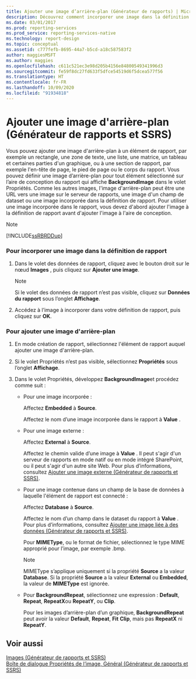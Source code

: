 ```yaml
---
title: Ajouter une image d’arrière-plan (Générateur de rapports) | Microsoft Docs
description: Découvrez comment incorporer une image dans la définition de rapport pour ajouter l’image à un large éventail d’éléments de rapport, notamment des zones de texte, des listes et des en-têtes de page.
ms.date: 03/01/2017
ms.prod: reporting-services
ms.prod_service: reporting-services-native
ms.technology: report-design
ms.topic: conceptual
ms.assetid: c777fefb-8695-44a7-b5cd-a18c587583f2
author: maggiesMSFT
ms.author: maggies
ms.openlocfilehash: c611c521ec3e98d205b4156e84800549341996d3
ms.sourcegitcommit: fe59f8dc27fd633f5dfce54519d6f5dcea577f56
ms.translationtype: HT
ms.contentlocale: fr-FR
ms.lasthandoff: 10/09/2020
ms.locfileid: "91934818"
---
```

# <a name="add-a-background-image-report-builder-and-ssrs"></a>Ajouter une image d'arrière-plan (Générateur de rapports et SSRS)
  Vous pouvez ajouter une image d'arrière-plan à un élément de rapport, par exemple un rectangle, une zone de texte, une liste, une matrice, un tableau et certaines parties d'un graphique, ou à une section de rapport, par exemple l'en-tête de page, le pied de page ou le corps du rapport. Vous pouvez définir une image d’arrière-plan pour tout élément sélectionné sur l’aire de conception du rapport qui affiche **BackgroundImage** dans le volet Propriétés. Comme les autres images, l'image d'arrière-plan peut être une URL vers une image sur le serveur de rapports, une image d'un champ de dataset ou une image incorporée dans la définition de rapport. Pour utiliser une image incorporée dans le rapport, vous devez d'abord ajouter l'image à la définition de rapport avant d'ajouter l'image à l'aire de conception.  
  
> [!NOTE]  
>  [!INCLUDE[ssRBRDDup](../../includes/ssrbrddup-md.md)]  
  
### <a name="to-embed-an-image-in-the-report-definition"></a>Pour incorporer une image dans la définition de rapport  
  
1.  Dans le volet des données de rapport, cliquez avec le bouton droit sur le nœud **Images** , puis cliquez sur **Ajouter une image**.  
  
    > [!NOTE]  
    >  Si le volet des données de rapport n’est pas visible, cliquez sur **Données du rapport** sous l’onglet **Affichage**.  
  
2.  Accédez à l’image à incorporer dans votre définition de rapport, puis cliquez sur **OK**.  
  
### <a name="to-add-a-background-image"></a>Pour ajouter une image d'arrière-plan  
  
1.  En mode création de rapport, sélectionnez l'élément de rapport auquel ajouter une image d'arrière-plan.  
  
2.  Si le volet Propriétés n’est pas visible, sélectionnez **Propriétés** sous l’onglet **Affichage**.  
  
3.  Dans le volet Propriétés, développez **BackgroundImage**et procédez comme suit :  
  
    -   Pour une image incorporée :  
  
         Affectez **Embedded** à **Source**.  
  
         Affectez le nom d’une image incorporée dans le rapport à **Value** .  
  
    -   Pour une image externe :  
  
         Affectez **External** à **Source**.  
  
         Affectez le chemin valide d’une image à **Value** . Il peut s'agir d'un serveur de rapports en mode natif ou en mode intégré SharePoint, ou il peut s'agir d'un autre site Web. Pour plus d’informations, consultez [Ajouter une image externe &#40;Générateur de rapports et SSRS&#41;](../../reporting-services/report-design/add-an-external-image-report-builder-and-ssrs.md).  
  
    -   Pour une image contenue dans un champ de la base de données à laquelle l'élément de rapport est connecté :  
  
         Affectez **Database** à **Source**.  
  
         Affectez le nom d’un champ dans le dataset du rapport à **Value** . Pour plus d’informations, consultez [Ajouter une image liée à des données &#40;Générateur de rapports et SSRS&#41;](../../reporting-services/report-design/add-a-data-bound-image-report-builder-and-ssrs.md).  
  
         Pour **MIMEType**, ou le format de fichier, sélectionnez le type MIME approprié pour l’image, par exemple .bmp.  
  
        > [!NOTE]  
        >  MIMEType s’applique uniquement si la propriété **Source** a la valeur **Database**. Si la propriété **Source** a la valeur **External** ou **Embedded**, la valeur de **MIMEType** est ignorée.  
  
    -   Pour **BackgroundRepeat**, sélectionnez une expression : **Default**, **Repeat**, **RepeatX**ou **RepeatY**, ou **Clip**.  
  
         Pour les images d’arrière-plan d’un graphique, **BackgroundRepeat** peut avoir la valeur **Default**, **Repeat**, **Fit** **Clip**, mais pas **RepeatX** ni **RepeatY**.  
  
## <a name="see-also"></a>Voir aussi  
 [Images &#40;Générateur de rapports et SSRS&#41;](../../reporting-services/report-design/images-report-builder-and-ssrs.md)   
 [Boîte de dialogue Propriétés de l’image, Général &#40;Générateur de rapports et SSRS&#41;](./images-report-builder-and-ssrs.md)  
  
